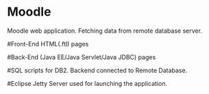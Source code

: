 # Moodle
Moodle web application. Fetching data from remote database server. 

#Front-End HTML(.ftl) pages

#Back-End (Java EE/Java Servlet/Java JDBC) pages

#SQL scripts for DB2. Backend connected to Remote Database.

#Eclipse Jetty Server used for launching the application.
